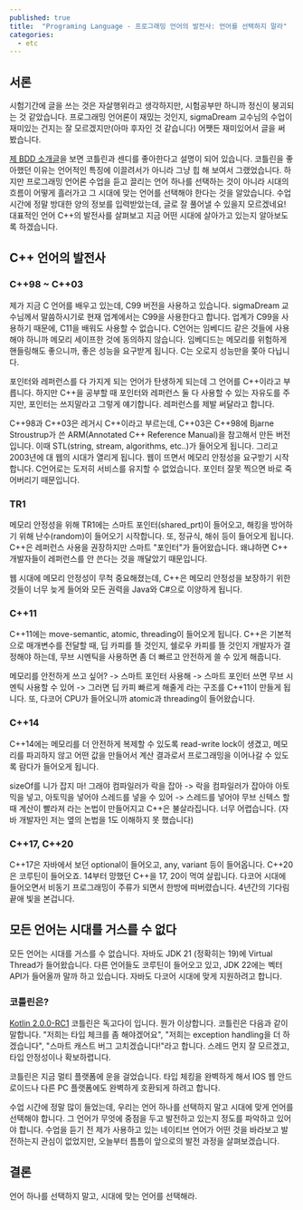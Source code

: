 ```yaml
---
published: true
title:  "Programing Language - 프로그래밍 언어의 발전사: 언어를 선택하지 말라"
categories:
  - etc
---
```


## 서론

시험기간에 글을 쓰는 것은 자살행위라고 생각하지만, 시험공부만 하니까 정신이 붕괴되는 것 같았습니다. 프로그래밍 언어론이 재밌는 것인지, sigmaDream 교수님의 수업이 재미있는 건지는 잘 모르겠지만(아마 후자인 것 같습니다) 어쨋든 재미있어서 글을 써 봤습니다. 

[제 BDD 소개글](https://chip-force-ed0.notion.site/59cdcd35ee6f40009ba780a996fb0dcd?pvs=4)을 보면 코틀린과 센디를 좋아한다고 설명이 되어 있습니다. 코틀린을 좋아했던 이유는 언어적인 특징에 이끌려서가 아니라 그냥 힙 해 보여서 그랬었습니다. 하지만 프로그래밍 언어론 수업을 듣고 끌리는 언어 하나를 선택하는 것이 아니라 시대의 흐름이 어떻게 흘러가고 그 시대에 맞는 언어를 선택해야 한다는 것을 알았습니다. 수업 시간에 정말 방대한 양의 정보를 입력받았는데, 글로 잘 풀어낼 수 있을지 모르겠네요! 대표적인 언어 C++의 발전사를 살펴보고 지금 어떤 시대에 살아가고 있는지 알아보도록 하겠습니다.

## C++ 언어의 발전사

### C++98 ~ C++03

제가 지금 C 언어를 배우고 있는데, C99 버전을 사용하고 있습니다. sigmaDream 교수님께서 말씀하시기로 현재 업계에서는 C99을 사용한다고 합니다. 업계가 C99을 사용하기 때문에, C11을 배워도 사용할 수 없습니다. C언어는 임베디드 같은 것들에 사용해야 하니까 메모리 세이프한 것에 동의하지 않습니다. 임베디드는 메모리를 위험하게 핸들링해도 좋으니까, 좋은 성능을 요구받게 됩니다. C는 오로지 성능만을 쫒아 다닙니다.

포인터와 레퍼런스를 다 가지게 되는 언어가 탄생하게 되는데 그 언어를 C++이라고 부릅니다. 하지만 C++을 공부할 때 포인터와 레퍼런스 둘 다 사용할 수 있는 자유도를 주지만, 포인터는 쓰지말라고 그렇게 얘기합니다. 레퍼런스를 제발 써달라고 합니다.

C++98과 C++03은 레거시 C++이라고 부르는데, C++03은 C++98에 Bjarne Stroustrup가 쓴 ARM(Annotated C++ Reference Manual)을 참고해서 만든 버전입니다. 이때 STL(string, stream, algorithms, etc..)가 들어오게 됩니다. 그리고 2003년에 대 웹의 시대가 열리게 됩니다. 웹이 뜨면서 메모리 안정성을 요구받기 시작합니다. C언어로는 도저히 서비스를 유지할 수 없었습니다. 포인터 잘못 찍으면 바로 죽어버리기 때문입니다.
### TR1

메모리 안정성을 위해 TR1에는 스마트 포인터(shared_prt)이 들어오고, 해킹을 방어하기 위해 난수(random)이 들어오기 시작합니다. 또, 정규식, 해쉬 등이 들어오게 됩니다. C++은 레퍼런스 사용을 권장하지만 스마트 "포인터"가 들어왔습니다. 왜냐하면 C++ 개발자들이 레퍼런스를 안 쓴다는 것을 깨달았기 때문입니다. 

웹 시대에 메모리 안정성이 무척 중요해졌는데, C++은 메모리 안정성을 보장하기 위한 것들이 너무 늦게 들어와 모든 권력을 Java와 C#으로 이양하게 됩니다.

### C++11

C++11에는 move-semantic, atomic, threading이 들어오게 됩니다. C++은 기본적으로 매개변수를 전달할 때, 딥 카피를 뜰 것인지, 쉘로우 카피를 뜰 것인지 개발자가 결정해야 하는데, 무브 시멘틱을 사용하면 좀 더 빠르고 안전하게 쓸 수 있게 해줍니다.

메모리를 안전하게 쓰고 싶어? -> 스마트 포인터 사용해 -> 스마트 포인터 쓰면 무브 시멘틱 사용할 수 있어 -> 그러면 딥 카피 빠르게 해줄게 라는 구조를 C++11이 만들게 됩니다. 또, 다코어 CPU가 들어오니까 atomic과 threading이 들어왔습니다.

### C++14

C++14에는 메모리를 더 안전하게 복제할 수 있도록 read-write lock이 생겼고, 메모리를 파괴하지 않고 어떤 값을 만들어서 계산 결과로서 프로그래밍을 이어나갈 수 있도록 람다가 들어오게 됩니다. 

sizeOf를 니가 잡지 마! 그래야 컴파일러가 락을 잡아 -> 락을 컴파일러가 잡아야 아토믹을 넣고, 아토믹을 넣어야 스레드를 넣을 수 있어 -> 스레드를 넣어야 무브 신텍스 할 때 계산이 빨라져 라는 논법이 만들어지고 C++은 불살라집니다. 너무 어렵습니다. (자바 개발자인 저는 옆의 논법을 1도 이해하지 못 했습니다)

### C++17, C++20

C++17은 자바에서 보던 optional이 들어오고, any, variant 등이 들어옵니다. C++20은 코루틴이 들어오죠. 14부터 망했던 C++을 17, 20이 먹여 살립니다. 다코어 시대에 들어오면서 비동기 프로그래밍이 주류가 되면서 한방에 떠버렸습니다. 4년간의 기다림 끝애 빛을 본겁니다.

## 모든 언어는 시대를 거스를 수 없다

모든 언어는 시대를 거스를 수 없습니다. 자바도 JDK 21 (정확히는 19)에 Virtual Thread가 들어왔습니다. 다른 언어들도 코루틴이 들어오고 있고, JDK 22에는 벡터 API가 들어올까 말까 하고 있습니다. 자바도 다코어 시대에 맞게 지원하려고 합니다.

### 코틀린은?
[Kotlin 2.0.0-RC1](https://kotlinlang.org/docs/whatsnew-eap.html)
코틀린은 독고다이 입니다. 뭔가 이상합니다. 코틀린은 다음과 같이 말합니다. "저희는 타입 체크를 좀 해야겠어요", "저희는 exception handling을 더 하겠습니다", "스마트 캐스트 버그 고치겠습니다!"라고 합니다. 스레드 먼지 잘 모르겠고, 타입 안정성이나 확보하렵니다. 

코틀린은 지금 멀티 플랫폼에 운을 걸었습니다. 타입 체킹을 완벽하게 해서 IOS 웹 안드로이드나 다른 PC 플랫폼에도 완벽하게 호환되게 하려고 합니다.

수업 시간에 정말 많이 들었는데, 우리는 언어 하나를 선택하지 말고 시대에 맞게 언어를 선택해야 합니다. 그 언어가 무엇에 중점을 두고 발전하고 있는지 정도를 파악하고 있어야 합니다. 수업을 듣기 전 제가 사용하고 있는 네이티브 언어가 어떤 것을 바라보고 발전하는지 관심이 없었지만, 오늘부터 틈틈이 앞으로의 발전 과정을 살펴보겠습니다.


## 결론
언어 하나를 선택하지 말고, 시대에 맞는 언어를 선택해라.

